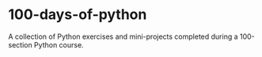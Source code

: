 # 100-days-of-python
 A collection of Python exercises and mini-projects completed during a 100-section Python course.
